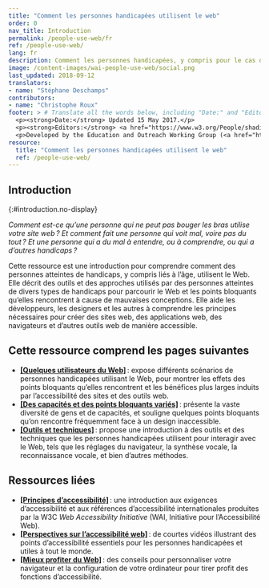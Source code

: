 ```yaml
---
title: "Comment les personnes handicapées utilisent le web"
order: 0
nav_title: Introduction
permalink: /people-use-web/fr
ref: /people-use-web/
lang: fr
description: Comment les personnes handicapées, y compris pour le cas des handicaps liés à l'âge, utilisent-elles le Web ?
image: /content-images/wai-people-use-web/social.png
last_updated: 2018-09-12
translators:
- name: "Stéphane Deschamps"
contributors:
- name: "Christophe Roux"
footer: > # Translate all the words below, including "Date:" and "Editor:". Do not change these dates.
  <p><strong>Date:</strong> Updated 15 May 2017.</p>
  <p><strong>Editors:</strong> <a href="https://www.w3.org/People/shadi/">Shadi Abou_Zahra</a>. Previous editor: <a href="https://www.w3.org/People/Brewer/">Judy Brewer</a>. <a href="https://www.w3.org/WAI/intro/people-use-web/acknowledgments">Acknowledgments</a>.</p>
  <p>Developed by the Education and Outreach Working Group (<a href="http://www.w3.org/WAI/EO/">EOWG</a>). Previously developed with the <a href="https://www.w3.org/WAI/EO/2008/wai-age-tf">WAI-AGE Task Force</a>, with support of the <a href="https://www.w3.org/WAI/WAI-AGE/">WAI-AGE Project</a>.</p>
resource:
  title: "Comment les personnes handicapées utilisent le web"
  ref: /people-use-web/
---
```


## Introduction
{:#introduction.no-display}

*Comment est-ce qu’une personne qui ne peut pas bouger les bras utilise votre site web&#8239;? Et comment fait une personne qui voit mal, voire pas du tout&#8239;? Et une personne qui a du mal à entendre, ou à comprendre, ou qui a d’autres handicaps&#8239;?*

Cette ressource est une introduction pour comprendre comment des personnes atteintes de handicaps, y compris liés à l’âge, utilisent le Web. Elle décrit des outils et des approches utilisés par des personnes atteintes de divers types de handicaps pour parcourir le Web et les points bloquants qu’elles rencontrent à cause de mauvaises conceptions. Elle aide les développeurs, les designers et les autres à comprendre les principes nécessaires pour créer des sites web, des applications web, des navigateurs et d’autres outils web de manière accessible.

## Cette ressource comprend les pages suivantes

-   **[[Quelques utilisateurs du Web]](/people-use-web/user-stories/)**&#8239;: expose différents scénarios de personnes handicapées utilisant le Web, pour montrer les effets des points bloquants qu’elles rencontrent et les bénéfices plus larges induits par l’accessibilité des sites et des outils web.
-   **[[Des capacités et des points bloquants variés]](/people-use-web/abilities-barriers/)**&#8239;: présente la vaste diversité de gens et de capacités, et souligne quelques points bloquants qu’on rencontre fréquemment face à un design inaccessible.
-   **[[Outils et techniques]](/people-use-web/tools-techniques/)**&#8239;: propose une introduction à des outils et des techniques que les personnes handicapées utilisent pour interagir avec le Web, tels que les réglages du navigateur, la synthèse vocale, la reconnaissance vocale, et bien d’autres méthodes.

## Ressources liées

-   **[[Principes d’accessibilité]](/fundamentals/accessibility-principles/)**&#8239;: une introduction aux exigences d’accessibilité et aux références d’accessibilité internationales produites par la W3C <i lang="en">Web Accessibility Initiative</i> (WAI, Initiative pour l’Accessibilité Web).
-   **[[Perspectives sur l’accessibilité web]](/perspective-videos/)**&#8239;: de courtes vidéos illustrant des points d’accessibilité essentiels pour les personnes handicapées et utiles à tout le monde.
-   **[[Mieux profiter du Web]](http://www.w3.org/WAI/users/browsing)**&#8239;: des conseils pour personnaliser votre navigateur et la configuration de votre ordinateur pour tirer profit des fonctions d’accessibilité.
